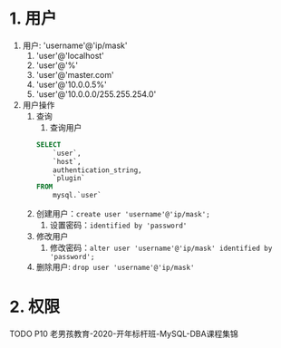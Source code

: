 # 1. 用户
1.  用户: 'username'@'ip/mask'
    1.  'user'@'localhost'
    2.  'user'@'%'
    3.  'user'@'master.com'
    4.  'user'@'10.0.0.5%'
    5.  'user'@'10.0.0.0/255.255.254.0'
2.  用户操作
    1.  查询
        1.  查询用户
        ```sql
        SELECT
            `user`,
            `host`,
            authentication_string,
            `plugin` 
        FROM
	        mysql.`user`
        ```
    2.  创建用户：`create user 'username'@'ip/mask';`
        1.  设置密码：`identified by 'password'`
    3.  修改用户
        1.  修改密码：`alter user 'username'@'ip/mask' identified by 'password';`
    4.  删除用户: `drop user 'username'@'ip/mask'`
# 2. 权限
TODO P10 老男孩教育-2020-开年标杆班-MySQL-DBA课程集锦
